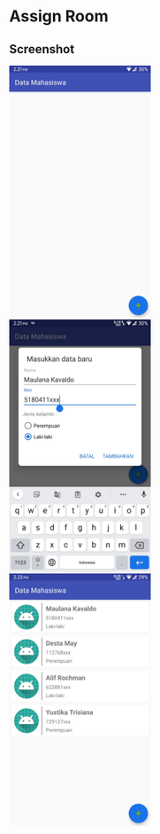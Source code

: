 # Assign Room

## Screenshot
<img src="https://github.com/maulanakavaldo/AssignRoom/blob/master/Screenshot/WhatsApp%20Image%202020-12-22%20at%202.24.11%20PM%20(2).jpeg"
width="256">&nbsp;&nbsp;&nbsp;
<img src="https://github.com/maulanakavaldo/AssignRoom/blob/master/Screenshot/WhatsApp%20Image%202020-12-22%20at%202.24.11%20PM%20(1).jpeg"
width="256">&nbsp;&nbsp;&nbsp;
<img src="https://github.com/maulanakavaldo/AssignRoom/blob/master/Screenshot/WhatsApp%20Image%202020-12-22%20at%202.24.11%20PM.jpeg"
width="256">&nbsp;&nbsp;&nbsp;
